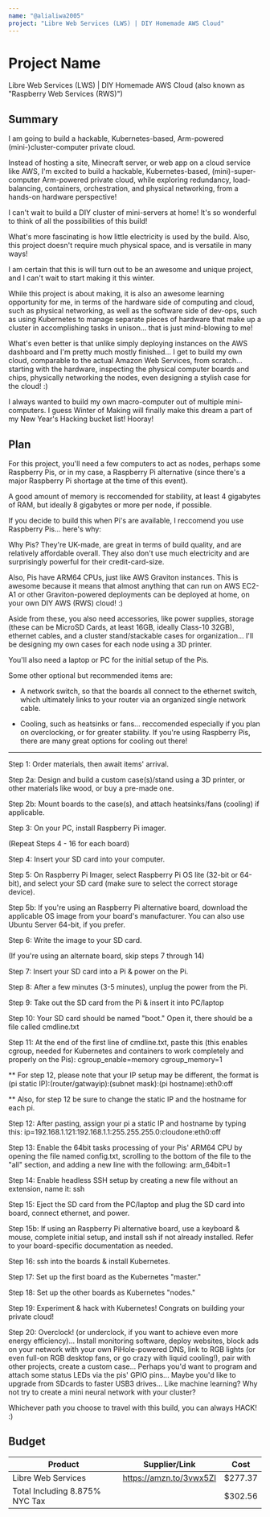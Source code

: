```yaml
---
name: "@alialiwa2005"
project: "Libre Web Services (LWS) | DIY Homemade AWS Cloud" 
---
```


# Project Name
Libre Web Services (LWS) | DIY Homemade AWS Cloud
(also known as "Raspberry Web Services (RWS)")

## Summary

I am going to build a hackable, Kubernetes-based, Arm-powered (mini-)cluster-computer private cloud. 

Instead of hosting a site, Minecraft server, or web app on a cloud service like AWS, 
I'm excited to build a hackable, Kubernetes-based, (mini)-super-computer Arm-powered private cloud, while exploring redundancy, load-balancing, containers, orchestration, and physical networking, from a hands-on hardware perspective!

I can't wait to build a DIY cluster of mini-servers at home! It's so wonderful to think of all the possibilities of this build!

What's more fascinating is how little electricity is used by the build. Also, this project doesn't require much physical space, 
and is versatile in many ways!

I am certain that this is will turn out to be an awesome and unique project, and I can't wait to start making it this winter.

While this project is about making, it is also an awesome learning opportunity for me, in terms of the hardware side of computing and cloud, such as physical networking, as well as the software side of dev-ops, 
such as using Kubernetes to manage separate pieces of hardware that make up a cluster in accomplishing tasks in unison... that is just mind-blowing to me!

What's even better is that unlike simply deploying instances on the AWS dashboard and I'm pretty much mostly finished... I get to build my own cloud, comparable to the actual Amazon Web Services, from scratch... starting with the hardware, inspecting the physical computer boards and chips, physically networking the nodes, even designing a stylish case for the cloud! :)

I always wanted to build my own macro-computer out of multiple mini-computers. I guess Winter of Making will finally make this dream a part of my New Year's Hacking bucket list! Hooray!

## Plan

For this project, you'll need a few computers to act as nodes, perhaps some Raspberry Pis, or in my case, a Raspberry Pi alternative (since there's a major Raspberry Pi shortage at the time of this event).

A good amount of memory is reccomended for stability, at least 4 gigabytes of RAM, but ideally 8 gigabytes or more per node, if possible.

If you decide to build this when Pi's are available, I reccomend you use Raspberry Pis... here's why:

Why Pis? They're UK-made, are great in terms of build quality, and are relatively affordable overall. 
They also don't use much electricity and are surprisingly powerful for their credit-card-size.

Also, Pis have ARM64 CPUs, just like AWS Graviton instances. This is awesome because it means that almost anything that can run on AWS EC2-A1 
or other Graviton-powered deployments can be deployed at home, on your own DIY AWS (RWS) cloud! :)

Aside from these, you also need accessories, like power supplies, storage (these can be MicroSD Cards, at least 16GB, ideally Class-10 32GB), ethernet cables, and a cluster stand/stackable cases for organization... I'll be designing my own cases for each node using a 3D printer.

You'll also need a laptop or PC for the initial setup of the Pis.

Some other optional but recommended items are:

- A network switch, so that the boards all connect to the ethernet switch, which ultimately links to your router via an organized 
single network cable.

- Cooling, such as heatsinks or fans... reccomended especially if you plan on overclocking, or for greater stability. If you're using Raspberry Pis, there are many great options for cooling out there!

---

Step 1: Order materials, then await items' arrival.

Step 2a: Design and build a custom case(s)/stand using a 3D printer, or other materials like wood, or buy a pre-made one.

Step 2b: Mount boards to the case(s), and attach heatsinks/fans (cooling) if applicable.

Step 3: On your PC, install Raspberry Pi imager.

(Repeat Steps 4 - 16 for each board)

Step 4: Insert your SD card into your computer.

Step 5: On Raspberry Pi Imager, select Raspberry Pi OS lite (32-bit or 64-bit), and select your SD card (make sure to select the correct storage device).

Step 5b: If you're using an Raspberry Pi alternative board, download the applicable OS image from your board's manufacturer. You can also use Ubuntu Server 64-bit, if you prefer.

Step 6: Write the image to your SD card.

(If you're using an alternate board, skip steps 7 through 14)

Step 7: Insert your SD card into a Pi & power on the Pi.

Step 8: After a few minutes (3-5 minutes), unplug the power from the Pi.

Step 9: Take out the SD card from the Pi & insert it into PC/laptop

Step 10: Your SD card should be named "boot." Open it, there should be a file called cmdline.txt

Step 11: At the end of the first line of cmdline.txt, paste this (this enables cgroup, needed for Kubernetes and containers to work 
completely and properly on the Pis): cgroup_enable=memory cgroup_memory=1

** For step 12, please note that your IP setup may be different, the format is (pi static IP):(router/gatwayip):(subnet mask):(pi hostname):eth0:off

** Also, for step 12 be sure to change the static IP and the hostname for each pi.

Step 12: After pasting, assign your pi a static IP and hostname by typing this: ip=192.168.1.121:192.168.1.1:255.255.255.0:cloudone:eth0:off

Step 13: Enable the 64bit tasks processing of your Pis' ARM64 CPU by opening the file named config.txt, scrolling to the bottom of the file to the "all" section, and adding a new line with the following: arm_64bit=1

Step 14: Enable headless SSH setup by creating a new file without an extension, name it: ssh

Step 15: Eject the SD card from the PC/laptop and plug the SD card into board, connect ethernet, and power.

Step 15b: If using an Raspberry Pi alternative board, use a keyboard & mouse, complete initial setup, and install ssh if not already installed. 
Refer to your board-specific documentation as needed.

Step 16: ssh into the boards & install Kubernetes.

Step 17: Set up the first board as the Kubernetes "master."

Step 18: Set up the other boards as Kubernetes "nodes."

Step 19: Experiment & hack with Kubernetes! Congrats on building your private cloud!

Step 20: Overclock! (or underclock, if you want to achieve even more energy efficiency)... 
Install monitoring software, deploy websites, block ads on your network with your own PiHole-powered DNS,
link to RGB lights (or even full-on RGB desktop fans, or go crazy with liquid cooling!), pair with other projects, create a custom case... 
Perhaps you'd want to program and attach some status LEDs via the pis' GPIO pins... Maybe you'd like to upgrade from SDcards to faster USB3 drives...
Like machine learning? Why not try to create a mini neural network with your cluster?

Whichever path you choose to travel with this build, you can always HACK! :)

## Budget

| Product                                 | Supplier/Link                         | Cost    |
| --------------------------------------- | ------------------------------------- | ------- |
| Libre Web Services                      | https://amzn.to/3vwx5ZI               | $277.37 |
| Total Including 8.875% NYC Tax          |                                       | $302.56 |
